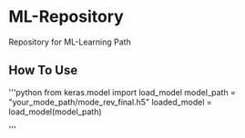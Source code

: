 # ML-Repository
Repository for ML-Learning Path

## How To Use
'''python
from keras.model import load_model
model_path = "your_mode_path/mode_rev_final.h5"
loaded_model = load_model(model_path)

'''
